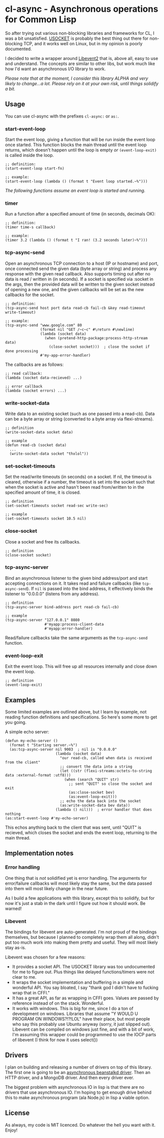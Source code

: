 cl-async - Asynchronous operations for Common Lisp
==================================================
So after trying out various non-blocking libraries and frameworks for CL, I was
a bit unsatisfied. [USOCKET](https://github.com/mcna/usocket) is probably the
best thing out there for non-blocking TCP, and it works well on Linux, but in
my opinion is poorly documented.

I decided to write a wrapper around [Libevent2](http://libevent.org/) that is,
above all, easy to use and understand. The concepts are similar to other libs,
but work much like how I'd want an asynchronous I/O library to work.

*Please note that at the moment, I consider this library ALPHA and very likely
to change...a lot. Please rely on it at your own risk, until things solidify a
bit.*

Usage
-----
You can use cl-async with the prefixes `cl-async:` or `as:`.

### start-event-loop
Start the event loop, giving a function that will be run inside the event loop
once started. This function blocks the main thread until the event loop returns,
which doesn't happen until the loop is empty *or* `(event-loop-exit)` is called
inside the loop.

    ;; definition:
    (start-event-loop start-fn)
    
    ;; example:
    (start-event-loop (lambda () (format t "Event loop started.~%")))

_The following functions assume an event loop is started and running._

### timer
Run a function after a specified amount of time (in seconds, decimals OK):

    ;; definition:
    (timer time-s callback)
    
    ;; example:
    (timer 3.2 (lambda () (format t "I ran! (3.2 seconds later)~%")))

### tcp-async-send
Open an asynchronous TCP connection to a host (IP or hostname) and port, once
connected send the given data (byte array or string) and process any response
with the given read callback. Also supports timing out after no data is read /
written in (in seconds). If a socket is specified via :socket in the args, then
the provided data will be written to the given socket instead of opening a new
one, and the given callbacks will be set as the new callbacks for the socket.

    ;; definition:
    (tcp-async-send host port data read-cb fail-cb &key read-timeout write-timeout)
    
    ;; example:
    (tcp-async-send "www.google.com" 80
                    (format nil "GET /~c~c" #\return #\newline)
                    (lambda (socket data)
                      (when (pretend-http-package:process-http-stream data) 
                        (close-socket socket)))  ; close the socket if done processing
                    #'my-app-error-handler)

The callbacks are as follows:

    ;; read callback:
    (lambda (socket data-recieved) ...)
    
    ;; error callback
    (lambda (socket errors) ...)


### write-socket-data
Write data to an existing socket (such as one passed into a read-cb). Data can
be a byte array or string (converted to a byte array via flexi-streams).

    ;; definition
    (write-socket-data socket data)
    
    ;; example
    (defun read-cb (socket data)
      ...
      (write-socket-data socket "thxlol"))

### set-socket-timeouts
Set the read/write timeouts (in seconds) on a socket. If nil, the timeout is
cleared, otherwise if a number, the timeout is set into the socket such that
when the socket is active and hasn't been read from/written to in the specified
amount of time, it is closed.

    ;; definition
    (set-socket-timeouts socket read-sec write-sec)
    
    ;; example
    (set-socket-timeouts socket 10.5 nil)

### close-socket
Close a socket and free its callbacks.

    ;; definition
    (close-socket socket)

### tcp-async-server
Bind an asynchronous listener to the given bind address/port and start accepting
connections on it. It takes read and failure callbacks (like `tcp-async-send`).
If `nil` is passed into the bind address, it effectively binds the listener to
"0.0.0.0" (listens from any address).

    ;; definition
    (tcp-async-server bind-address port read-cb fail-cb)
    
    ;; example
    (tcp-async-server "127.0.0.1" 8080
                      #'myapp:process-client-data
                      #'myapp:error-handler)

Read/failure callbacks take the same arguments as the `tcp-async-send` function.

### event-loop-exit
Exit the event loop. This will free up all resources internally and close down
the event loop.

    ;; definition
    (event-loop-exit)

Examples
--------
Some limited examples are outlined above, but I learn by example, not reading
function definitions and specifications. So here's some more to get you going.

A simple echo server:

    (defun my-echo-server ()
      (format t "Starting server.~%")
      (as:tcp-async-server nil 9003  ; nil is "0.0.0.0"
                           (lambda (socket data)
                             "our read-cb, called when data is received from the client"
                             ;; convert the data into a string
                             (let ((str (flexi-streams:octets-to-string data :external-format :utf8)))
                               (when (search "QUIT" str)
                                 ;; sent "QUIT" so close the socket and exit
                                 (as:close-socket bev)
                                 (as:event-loop-exit)))
                             ;; echo the data back into the socket
                             (as:write-socket-data bev data))
                           (lambda () nil)))  ; error handler that does nothing
    (as:start-event-loop #'my-echo-server)

This echos anything back to the client that was sent, until "QUIT" is recieved,
which closes the socket and ends the event loop, returning to the main thread.

Implementation notes
--------------------
### Error handling
One thing that is *not* solidified yet is error handling. The arguments for
error/failure callbacks will most likely stay the same, but the data passed into
them will most likely change in the near future.

As I build a few applications with this library, except this to solidify, but
for now it's just a stab in the dark until I figure out how it should work. Be
warned!

### Libevent
The bindings for libevent are auto-generated. I'm not proud of the bindings
themselves, but because I planned to completely wrap them all along, didn't put
too much work into making them pretty and useful. They will most likely stay
as-is.

Libevent was chosen for a few reasons:
 - It provides a socket API. The USOCKET library was too undocumented for me
 to figure out. Plus things like delayed functions/timers were not clear to me.
 - It wraps the socket implementation and buffering in a simple and wonderful
 API. You say bloated, I say "thank god I didn't have to fucking wrap that in
 CFFI."
 - It has a great API, as far as wrapping in CFFI goes. Values are passed by
 reference instead of on the stack. Wonderful.
 - It works with windows. This is big for me, since I do a ton of development
 on windows. Libraries that assume "Y WOULD U PROGRAM ON WINDOWS?!?!LOL" have
 their place, but most people who say this probably use Ubuntu anyway (sorry,
 it just slipped out). Libevent can be compiled on windows just fine, and
 with a bit of work, I'm assuming this wrapper could be programmed to use the
 IOCP parts of libevent (I think for now it uses select())

Drivers
-------
I plan on building and releasing a number of drivers on top of this library. The
first one is going to be an [asynchronous beanstalkd driver](https://github.com/orthecreedence/beanstalk-async).
Then an HTTP driver, and a MongoDB driver. And then every driver ever.

The biggest problem with asynchronous IO in lisp is that there are no drivers
that use asynchronous IO. I'm hoping to get enough drive behind this to make
asynchronous program (ala Node.js) in lisp a viable option.

License
-------
As always, my code is MIT licenced. Do whatever the hell you want with it.
Enjoy!
